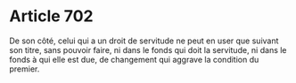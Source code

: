 # Article 702

De son côté, celui qui a un droit de servitude ne peut en user que suivant son titre, sans pouvoir faire, ni dans le fonds qui doit la servitude, ni dans le fonds à qui elle est due, de changement qui aggrave la condition du premier.
